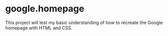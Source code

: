 # google.homepage

This project will test my basic understanding of how to recreate the Google homepage with HTML and CSS.